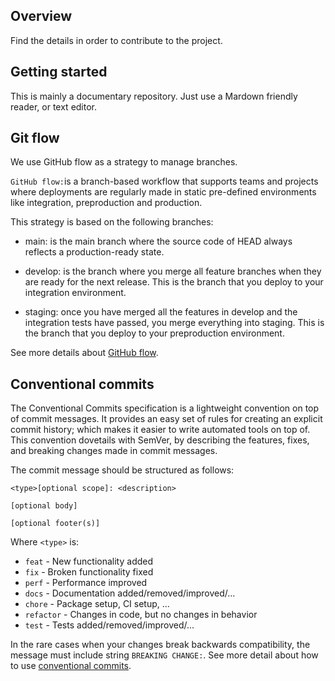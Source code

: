 ## Overview

Find the details in order to contribute to the project.

## Getting started

This is mainly a documentary repository. Just use a Mardown friendly reader, or text editor.

## Git flow

We use GitHub flow as a strategy to manage branches.

`GitHub flow:`is a branch-based workflow that supports teams and projects where deployments are regularly made in static pre-defined environments like integration, preproduction and production.

This strategy is based on the following branches:

- main: is the main branch where the source code of HEAD always reflects a production-ready state.

- develop: is the branch where you merge all feature branches when they are ready for the next release. This is the branch that you deploy to your integration environment.

- staging: once you have merged all the features in develop and the integration tests have passed, you merge everything into staging. This is the branch that you deploy to your preproduction environment.

See more details about [GitHub flow](https://github.com/Iberia-Ent/software-engineering--git-flow--template#git-flow-template-repository).

## Conventional commits

The Conventional Commits specification is a lightweight convention on top of commit messages. It provides an easy set of rules for creating an explicit commit history; which makes it easier to write automated tools on top of. This convention dovetails with SemVer, by describing the features, fixes, and breaking changes made in commit messages.

The commit message should be structured as follows:

```
<type>[optional scope]: <description>

[optional body]

[optional footer(s)]
```

Where `<type>` is:

- `feat` - New functionality added
- `fix` - Broken functionality fixed
- `perf` - Performance improved
- `docs` - Documentation added/removed/improved/...
- `chore` - Package setup, CI setup, ...
- `refactor` - Changes in code, but no changes in behavior
- `test` - Tests added/removed/improved/...

In the rare cases when your changes break backwards compatibility, the message must include string `BREAKING CHANGE:`. See more detail about how to use [conventional commits](https://www.conventionalcommits.org/en/v1.0.0/).